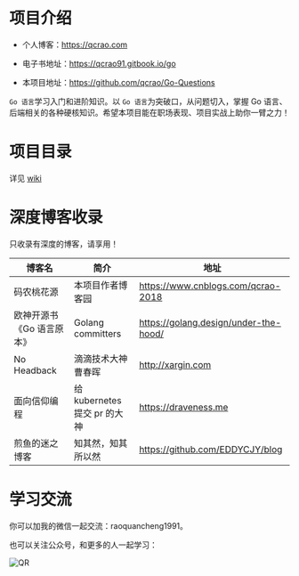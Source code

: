 # 项目介绍
- 个人博客：https://qcrao.com

- 电子书地址：https://qcrao91.gitbook.io/go

- 本项目地址：https://github.com/qcrao/Go-Questions

`Go 语言`学习入门和进阶知识。以 `Go 语言`为突破口，从问题切入，掌握 Go 语言、后端相关的各种硬核知识。希望本项目能在职场表现、项目实战上助你一臂之力！

# 项目目录
详见 [wiki](https://github.com/qcrao/Go-Questions/wiki)

# 深度博客收录

只收录有深度的博客，请享用！

|博客名|简介|地址|
|---|---|---|
|码农桃花源|本项目作者博客园|https://www.cnblogs.com/qcrao-2018|
|欧神开源书《Go 语言原本》|Golang committers|https://golang.design/under-the-hood/|
|No Headback|滴滴技术大神曹春晖|http://xargin.com|
|面向信仰编程|给 kubernetes 提交 pr 的大神|https://draveness.me|
|煎鱼的迷之博客|知其然，知其所以然|https://github.com/EDDYCJY/blog|


# 学习交流
你可以加我的微信一起交流：raoquancheng1991。

也可以关注公众号，和更多的人一起学习：

![QR](https://user-images.githubusercontent.com/7698088/57526048-ebb2e280-735e-11e9-98dc-4a2cb060d0df.png)
